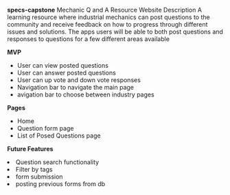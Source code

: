 **specs-capstone**
Mechanic Q and A Resource Website
Description
A learning resource where industrial mechanics can post questions to the community and receive feedback on how to progress through different issues and solutions. The apps users will be able to both post questions and responses to questions for a few different areas available 

**MVP**
<ul>
<li>User can view posted questions</li>
<li>User can answer posted questions</li>
<li>User can up vote and down vote responses</li>
<li>Navigation bar to navigate the main page</li>
<li>avigation bar to choose between industry pages</li>
</ul>

**Pages**
<ul>
<li>Home</li>
<li>Question form page</li>
<li>List of Posed Questions page</li>
</ul>

**Future Features**
<li>Question search functionality</li>
<li>Filter by tags</li>
<li>form submission</li>
<li>posting previous forms from db</li>
